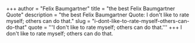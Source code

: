+++
author = "Felix Baumgartner"
title = "the best Felix Baumgartner Quote"
description = "the best Felix Baumgartner Quote: I don't like to rate myself; others can do that."
slug = "i-dont-like-to-rate-myself-others-can-do-that"
quote = '''I don't like to rate myself; others can do that.'''
+++
I don't like to rate myself; others can do that.
